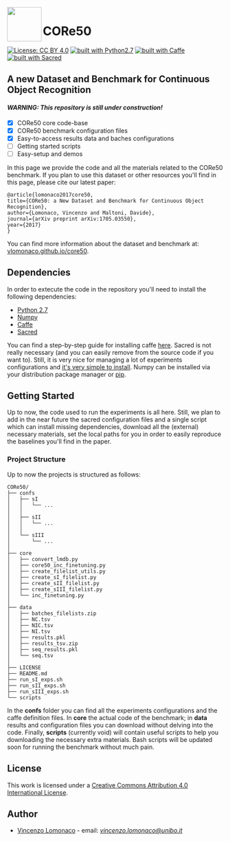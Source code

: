 <img src="http://i.imgur.com/2UyfKHs.png?1" width="80" align="left">

# CORe50 

[![License: CC BY 4.0](https://img.shields.io/badge/License-CC%20BY%204.0-lightgrey.svg)](http://creativecommons.org/licenses/by/4.0/)
[![built with Python2.7](https://img.shields.io/badge/build%20with-python2.7-red.svg)](https://www.python.org/)
[![built with Caffe](https://img.shields.io/badge/build%20with-caffe-brightgreen.svg)](http://caffe.berkeleyvision.org/)
[![built with Sacred](https://img.shields.io/badge/build%20with-sacred-yellow.svg)](https://github.com/IDSIA/sacred)

## A new Dataset and Benchmark for Continuous Object Recognition

#### *WARNING: This repository is still under construction!*

- [x] CORe50 core code-base
- [x] CORe50 benchmark configuration files
- [x] Easy-to-access results data and baches configurations
- [ ] Getting started scripts
- [ ] Easy-setup and demos

In this page we provide the code and all the materials related to the CORe50 
benchmark. If you plan to use this dataset or other resources you'll find in this page, please cite our latest paper: 

	@article{lomonaco2017core50,
  	title={CORe50: a New Dataset and Benchmark for Continuous Object Recognition},
  	author={Lomonaco, Vincenzo and Maltoni, Davide},
  	journal={arXiv preprint arXiv:1705.03550},
  	year={2017}
	}

You can find more information about the dataset and benchmark at: 
[vlomonaco.github.io/core50](http://vlomonaco.github.io/core50).

## Dependencies

In order to extecute the code in the repository you'll need to install the following dependencies:

* [Python 2.7](https://www.python.org/)
* [Numpy](https://pypi.python.org/pypi/numpy/1.6.1)
* [Caffe](http://caffe.berkeleyvision.org/)
* [Sacred](https://github.com/IDSIA/sacred)

You can find a step-by-step guide for installing caffe [here](http://caffe.berkeleyvision.org/installation.html). 
Sacred is not really necessary (and you can easily remove from the source code if you want to). Still, it is very nice for managing a lot of experiments configurations and [it's very simple to install](https://github.com/IDSIA/sacred#installing). Numpy can be installed via your distribution package manager or [pip](https://pypi.python.org/pypi/pip).

## Getting Started

Up to now, the code used to run the experiments is all here. Still, we plan to
add in the near future the sacred configuration files and a single script which
can install missing dependencies, download all the (external) necessary 
materials, set the local paths for you in order to easily reproduce the baselines
you'll find in the paper. 

### Project Structure
Up to now the projects is structured as follows:
```
CORe50/
├── confs
│   ├── sI
│   │   └── ...
│   │   
│   ├── sII
│   │   └── ...
│   │   
│   └── sIII 
│       └── ...
│
├── core
│   ├── convert_lmdb.py
│   ├── core50_inc_finetuning.py
│   ├── create_filelist_utils.py
│   ├── create_sI_filelist.py
│   ├── create_sII_filelist.py
│   ├── create_sIII_filelist.py
│   └── inc_finetuning.py
│
├── data
│   ├── batches_filelists.zip
│   ├── NC.tsv
│   ├── NIC.tsv
│   ├── NI.tsv
│   ├── results.pkl
│   ├── results_tsv.zip
│   ├── seq_results.pkl
│   └── seq.tsv
│
├── LICENSE
├── README.md
├── run_sI_exps.sh
├── run_sII_exps.sh
├── run_sIII_exps.sh
└── scripts
```

In the **confs** folder you can find all the experiments configurations and the caffe
definition files. In **core** the actual code of the benchmark; in **data** results and configuration files you can download without delving into the code. 
Finally, **scripts** (currently void) will contain useful scripts to help you downloading the necessary extra materials. Bash scripts will be updated soon for running the benchmark without much pain. 

## License

This work is licensed under a <a href="https://creativecommons.org/licenses/by/4.0/">Creative Commons Attribution 4.0 International License</a>. 

## Author

* [Vincenzo Lomonaco](http://vincenzolomonaco.com) - email: *vincenzo.lomonaco@unibo.it*
